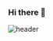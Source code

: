 ### Hi there 👋
![header](https://capsule-render.vercel.app/api?type=soft&color=auto&height=300&section=header&text=capsule%20render&fontSize=90)

<!--
**GnabryGna/GnabryGna** is a ✨ _special_ ✨ repository because its `README.md` (this file) appears on your GitHub profile.

Here are some ideas to get you started:
<a href="https://www.notion.so/AI-216f919f232e47768621149e1bcebf1e?pvs=4" target="_blank"><img src="https://img.shields.io/badge/#000000-black?style=뱃지모양&logo=로고&logoColor=로고색상"/></a>
- 🔭 I’m currently working on ...
- 🌱 I’m currently learning ...
- 👯 I’m looking to collaborate on ...
- 🤔 I’m looking for help with ...
- 💬 Ask me about ...
- 📫 How to reach me: ...
- 😄 Pronouns: ...
- ⚡ Fun fact: ...
-->
